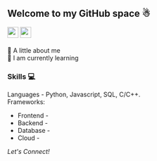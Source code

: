 ## Welcome to my GitHub space ☃
[<img src="https://img.shields.io/badge/LinkedIn-0077B5?logo=linkedin&logoColor=white" height="25" />](https://www.linkedin.com/in/rahul7218/)
<img src="https://img.shields.io/badge/contactme@rahulp.dev-D14836?logo=gmail&logoColor=white" height="25" /> <br><br>
🌟 A little about me<br>
🌱 I am currently learning

### Skills 💻
Languages - Python, Javascript, SQL, C/C++. <br>
Frameworks:
- Frontend - 
- Backend - 
- Database - 
- Cloud - 

<h>*Let's Connect!*</h>
